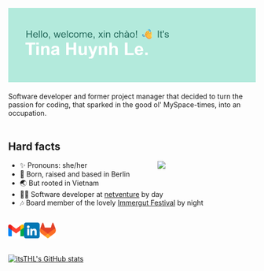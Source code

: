 ![header](header.png)
<br>
<br>
Software developer and former project manager that decided to turn the passion for coding, that sparked in the good ol' MySpace-times, into an occupation.
<br>
<br>

## Hard facts
<img src="giphyboth.gif" width="200" align="right">
<p align="left"> 
     
- ✨ Pronouns: she/her
- 📍 Born, raised and based in Berlin
-  🌏 But rooted in Vietnam
-  🧑‍💻 Software developer at <a href="https://www.netventure.tv/">netventure</a> by day
-  🎶 Board member of the lovely <a href="www.immergutrocken.de">Immergut Festival</a> by night  </p>
<br>
<a href="mailto:huynhletina@gmail.com">
    <img height="32" align="left" alt="Mail" src="gmail.png" />
</a>

<a href="https://www.linkedin.com/in/tinahuynhle/">
    <img height="32" align="left" alt="LinkedIn" src="linkedin.png" />
</a>

<a href="https://gitlab.netventure.tv/thuynh-le">
    <img height="32" align="left" alt="GitLab" src="gitlab.png" />
</a>
<br>
<br>
<br>


[![itsTHL's GitHub stats](https://github-readme-stats.vercel.app/api?username=itsTHL&show_icons=true&hide=contribs&theme=catppuccin_mocha)](https://github.com/itsTHL/github-readme-stats)
